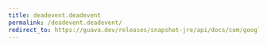 ```yaml
---
title: deadevent.deadevent
permalink: /deadevent.deadevent/
redirect_to: https://guava.dev/releases/snapshot-jre/api/docs/com/google/common/eventbus/DeadEvent.html#DeadEvent-java.lang.Object-java.lang.Object-
---
```

